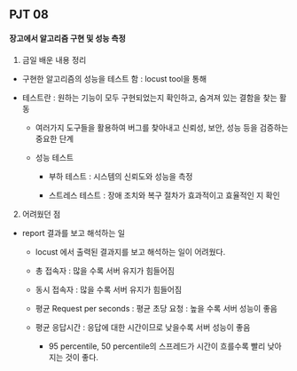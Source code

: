## PJT 08

#### 장고에서 알고리즘 구현 및 성능 측정


1. 금일 배운 내용 정리

- 구현한 알고리즘의 성능을 테스트 함 : locust tool을 통해

- 테스트란 : 원하는 기능이 모두 구현되었는지 확인하고, 숨겨져 있는 결함을 찾는 활동

    - 여러가지 도구들을 활용하여 버그를 찾아내고 신뢰성, 보안, 성능 등을 검증하는 중요한 단계

    - 성능 테스트

        - 부하 테스트 : 시스템의 신뢰도와 성능을 측정

        - 스트레스 테스트 : 장애 조치와 복구 절차가 효과적이고 효율적인 지 확인


2. 어려웠던 점

- report 결과를 보고 해석하는 일

    - locust 에서 출력된 결과지를 보고 해석하는 일이 어려웠다.

    - 총 접속자 : 많을 수록 서버 유지가 힘들어짐

    - 동시 접속자 : 많을 수록 서버 유지가 힘들어짐

    - 평균 Request per seconds : 평균 초당 요청 : 높을 수록 서버 성능이 좋음

    - 평균 응답시간 : 응답에 대한 시간이므로 낮을수록 서버 성능이 좋음 

        - 95 percentile, 50 percentile의 스프레드가 시간이 흐를수록 빨리 낮아지는 것이 좋다.

